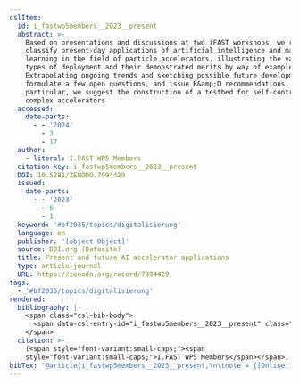 ```yaml
---
cslItem:
  id: i_fastwp5members__2023__present
  abstract: >-
    Based on presentations and discussions at two iFAST workshops, we review and
    classify present-day applications of artificial intelligence and machine
    learning in the field of particle accelerators, illustrating the various
    types of deployment and their demonstrated merits by way of example.
    Extrapolating ongoing trends and sketching possible future developments, we
    formulate a few open questions, and issue R&amp;D recommendations. In
    particular, we suggest the construction of a testbed for self-controlling
    complex accelerators
  accessed:
    date-parts:
      - - '2024'
        - 3
        - 17
  author:
    - literal: I.FAST WP5 Members
  citation-key: i_fastwp5members__2023__present
  DOI: 10.5281/ZENODO.7994429
  issued:
    date-parts:
      - - '2023'
        - 6
        - 1
  keyword: '#bf2035/topics/digitalisierung'
  language: en
  publisher: '[object Object]'
  source: DOI.org (Datacite)
  title: Present and future AI accelerator applications
  type: article-journal
  URL: https://zenodo.org/record/7994429
tags:
  - '#bf2035/topics/digitalisierung'
rendered:
  bibliography: |-
    <span class="csl-bib-body">
      <span data-csl-entry-id="i_fastwp5members__2023__present" class="csl-entry"><span class='author-bib'>I.FAST WP5 Members</span>. <span class='date-bib'>(2023)</span>. <span class='title'><b><i>Present and future AI accelerator applications</i></b></span>. <span class='URL'><a href='https://doi.org/10.5281/ZENODO.7994429'>LINK</a></span></span>
    </span>
  citation: >-
    (<span style="font-variant:small-caps;"><span
    style="font-variant:small-caps;">I.FAST WP5 Members</span></span>, 2023)
bibTex: "@article{i_fastwp5members__2023__present,\n\tnote = {[Online; accessed 2024-03-17]},\n\tauthor = {{I.FAST WP5 Members}},\n\tdoi = {10.5281/ZENODO.7994429},\n\tyear = {2023},\n\tmonth = {jun 1},\n\tpublisher = {[object Object]},\n\ttitle = {Present and future {AI} accelerator applications},\n\turl = {https://zenodo.org/record/7994429},\n}\n\n"
---
```

